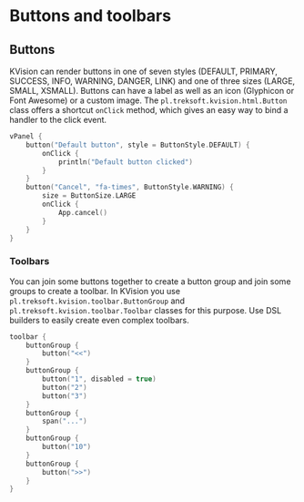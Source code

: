 # Buttons and toolbars

## Buttons

KVision can render buttons in one of seven styles \(DEFAULT, PRIMARY, SUCCESS, INFO, WARNING, DANGER, LINK\) and one of three sizes \(LARGE, SMALL, XSMALL\). Buttons can have a label as well as an icon \(Glyphicon or Font Awesome\) or a custom image. The `pl.treksoft.kvision.html.Button` class offers a shortcut `onClick` method, which gives an easy way to bind a handler to the click event.

```kotlin
vPanel {
    button("Default button", style = ButtonStyle.DEFAULT) {
        onClick {
            println("Default button clicked")
        }
    }
    button("Cancel", "fa-times", ButtonStyle.WARNING) {
        size = ButtonSize.LARGE
        onClick {
            App.cancel()
        }
    }
}
```

### Toolbars

You can join some buttons together to create a button group and join some groups to create a toolbar. In KVision you use `pl.treksoft.kvision.toolbar.ButtonGroup` and  `pl.treksoft.kvision.toolbar.Toolbar` classes for this purpose. Use DSL builders to easily create even complex toolbars.

```kotlin
toolbar {
    buttonGroup {
        button("<<")
    }
    buttonGroup {
        button("1", disabled = true)
        button("2")
        button("3")
    }
    buttonGroup {
        span("...")
    }
    buttonGroup {
        button("10")
    }
    buttonGroup {
        button(">>")
    }
}
```
